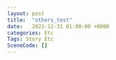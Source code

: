 ```yaml
---
layout: post
title:  "others_test"
date:   2021-12-31 01:00:00 +0000
categories: Etc
Tags: Story Etc
SceneCode: []
---
```

